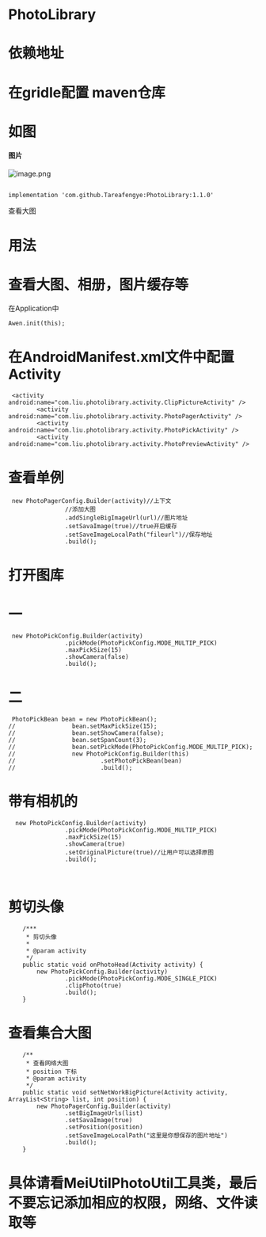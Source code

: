 # PhotoLibrary
# 依赖地址
# 在gridle配置 maven仓库
# 如图
#### 图片
![image.png](https://upload-images.jianshu.io/upload_images/6624077-0579d3ffde25182d.png?imageMogr2/auto-orient/strip%7CimageView2/2/w/1240)
```

implementation 'com.github.Tareafengye:PhotoLibrary:1.1.0'
```
查看大图
# 用法
# 查看大图、相册，图片缓存等
在Application中
```
Awen.init(this);
```
# 在AndroidManifest.xml文件中配置Activity
```
 <activity android:name="com.liu.photolibrary.activity.ClipPictureActivity" />
        <activity android:name="com.liu.photolibrary.activity.PhotoPagerActivity" />
        <activity android:name="com.liu.photolibrary.activity.PhotoPickActivity" />
        <activity android:name="com.liu.photolibrary.activity.PhotoPreviewActivity" />
```
# 查看单例
```
 new PhotoPagerConfig.Builder(activity)//上下文
                //添加大图
                .addSingleBigImageUrl(url)//图片地址
                .setSavaImage(true)//true开启缓存
                .setSaveImageLocalPath("fileurl")//保存地址
                .build();
```
# 打开图库
# 一
```
 new PhotoPickConfig.Builder(activity)
                .pickMode(PhotoPickConfig.MODE_MULTIP_PICK)
                .maxPickSize(15)
                .showCamera(false)
                .build();
```
# 二
```
 PhotoPickBean bean = new PhotoPickBean();
//                bean.setMaxPickSize(15);
//                bean.setShowCamera(false);
//                bean.setSpanCount(3);
//                bean.setPickMode(PhotoPickConfig.MODE_MULTIP_PICK);
//                new PhotoPickConfig.Builder(this)
//                        .setPhotoPickBean(bean)
//                        .build();
```
# 带有相机的
```
  new PhotoPickConfig.Builder(activity)
                .pickMode(PhotoPickConfig.MODE_MULTIP_PICK)
                .maxPickSize(15)
                .showCamera(true)
                .setOriginalPicture(true)//让用户可以选择原图
                .build();
                
   
```
# 剪切头像
```
    /***
     * 剪切头像
     *
     * @param activity
     */
    public static void onPhotoHead(Activity activity) {
        new PhotoPickConfig.Builder(activity)
                .pickMode(PhotoPickConfig.MODE_SINGLE_PICK)
                .clipPhoto(true)
                .build();
    }
```
# 查看集合大图
```
    /**
     * 查看网络大图
     * position 下标
     * @param activity
     */
    public static void setNetWorkBigPicture(Activity activity, ArrayList<String> list, int position) {
        new PhotoPagerConfig.Builder(activity)
                .setBigImageUrls(list)
                .setSavaImage(true)
                .setPosition(position)
                .setSaveImageLocalPath("这里是你想保存的图片地址")
                .build();
    }
```
# 具体请看MeiUtilPhotoUtil工具类，最后不要忘记添加相应的权限，网络、文件读取等



